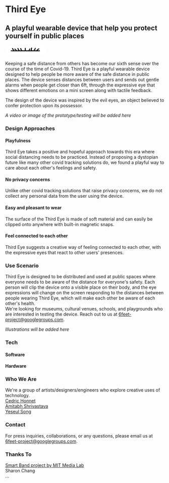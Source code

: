 # Third Eye
## A playful wearable device that help you protect yourself in public places

![blinking eye](blinking_eye.gif)

Keeping a safe distance from others has become our sixth sense over the course of the time of Covid-19. Third Eye is a playful wearable device designed to help people be more aware of the safe distance in public places. The device senses distances between users and sends out gentle alarms when people get closer than 6ft, through the expressive eye that shows different emotions on a mini screen along with tactile feedback.

The design of the device was inspired by the evil eyes, an object believed to confer protection upon its possessor. 

*A video or image of the prototype/testing will be added here*

### Design Approaches

#### Playfulness
Third Eye takes a positive and hopeful approach towards this era where social distancing needs to be practiced. Instead of proposing a dystopian future like many other covid tracking solutions do, we found a playful way to care about each other's feelings and safety. 

#### No privacy concerns
Unlike other covid tracking solutions that raise privacy concerns, we do not collect any personal data from the user using the device.

#### Easy and pleasant to wear
The surface of the Third Eye is made of soft material and can easily be clipped onto anywhere with built-in magnetic snaps.

#### Feel connected to each other
Third Eye suggests a creative way of feeling connected to each other, with the expressive eyes that react to other users' presences.

### Use Scenario

Third Eye is designed to be distributed and used at public spaces where everyone needs to be aware of the distance for everyone's safety. Each person will clip the device onto a visible place on their body, and the eye expressions will change on the screen responding to the distances between people wearing Third Eye, which will make each other be aware of each other's health.  
We're looking for museums, cultural venues, schools, and playgrounds who are interested in testing the device. Reach out to us at 6feet-project@googlegroups.com.

*Illustrations will be added here*

### Tech

#### Software

#### Hardware

### Who We Are
We're a group of artists/designers/engineers who explore creative uses of technology.  
[Cedric Honnet](https://honnet.eu/)  
[Amitabh Shrivastava](https://tinkrmind.me/)  
[Yeseul Song](https://yeseul.com/)

### Contact
For press inquiries, collaborations, or any questions, please email us at 6feet-project@googlegroups.com. 

### Thanks To
[Smart Band project by MIT Media Lab](https://mitmedialab.github.io/SmartBand/)  
Sharon Chang  
...

